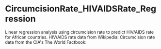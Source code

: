 # CircumcisionRate_HIVAIDSRate_Regression
Linear regression analysis using circumcision rate to predict HIV/AIDS rate for African countries. 
HIV/AIDS rate data from Wikipedia: 
Circumcision rate data from the CIA's The World Factbook: 

